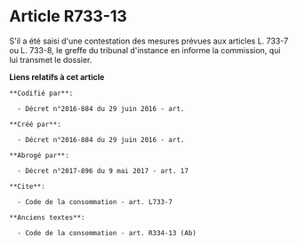 # Article R733-13

S'il a été saisi d'une contestation des mesures prévues aux articles L. 733-7 ou L. 733-8, le greffe du tribunal d'instance
en informe la commission, qui lui transmet le dossier.

**Liens relatifs à cet article**

	**Codifié par**:

	  - Décret n°2016-884 du 29 juin 2016 - art.

	**Créé par**:

	  - Décret n°2016-884 du 29 juin 2016 - art.

	**Abrogé par**:

	  - Décret n°2017-896 du 9 mai 2017 - art. 17

	**Cite**:

	  - Code de la consommation - art. L733-7

	**Anciens textes**:

	  - Code de la consommation - art. R334-13 (Ab)
